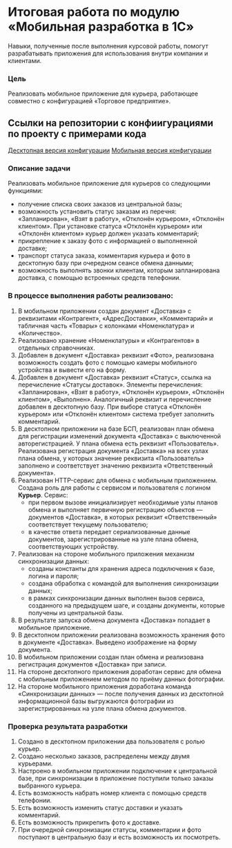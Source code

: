# Итоговая работа по модулю «Мобильная разработка в 1С»

Навыки, полученные после выполнения курсовой работы, помогут разрабатывать приложения для использования внутри компании и клиентами.

### Цель

Реализовать мобильное приложение для курьера, работающее совместно с конфигурацией «Торговое предприятие».

## Ссылки на репозитории с конфиигурациями по проекту с примерами кода

[Десктопная версия конфигурации](https://github.com/MaryanaSl/Project3_desk)
[Мобильная версия конфигурации](https://github.com/MaryanaSl/Project3_mobile)

### Описание задачи

Реализовать мобильное приложение для курьеров со следующими функциями:
* получение списка своих заказов из центральной базы;
* возможность установить статус заказам из перечня: «Запланирован», «Взят в работу», «Отклонён курьером», «Отклонён клиентом». При установке статуса «Отклонён курьером» или «Отклонён клиентом» курьер должен указать комментарий;
* прикрепление к заказу фото с информацией о выполненной доставке;
* транспорт статуса заказа, комментария курьера и фото в десктопную базу при очередном сеансе обмена данными;
* возможность выполнять звонки клиентам, которым запланирована доставка, с помощью встроенных средств телефонии.

### В процессе выполнения работы реализовано:

1. В мобильном приложении создан документ «Доставка» с реквизитами «Контрагент», «АдресДоставки», «Комментарий» и табличная часть «Товары» с колонками «Номенклатура» и «Количество».
2. Реализовано хранение «Номенклатуры» и «Контрагентов» в отдельных справочниках.
3. Добавлен в документ «Доставка» реквизит «Фото», реализована возможность создать фото с помощью камеры мобильного устройства и вывести его на форму.
4. Добавлен в документ «Доставка» реквизит «Статус», ссылка на перечисление «Статусы доставок». Элементы перечисления: «Запланирован», «Взят в работу», «Отклонён курьером», «Отклонён клиентом», «Выполнен». Аналогичный реквизит и перечисление добавлен в десктопную базу. При выборе статуса «Отклонён курьером» или «Отклонён клиентом» система требует заполнить комментарий.
5. В десктопном приложении на базе БСП, реализован план обмена для регистрации изменений документа «Доставка» с выключенной авторегистрацией. У плана обмена есть реквизит «Пользователь». Реализована регистрация документа «Доставка» на всех узлах плана обмена, у которых значение реквизита «Пользователь» заполнено и соответствует значению реквизита «Ответственный документа».
6. Реализован HTTP-сервис для обмена с мобильным приложением. Создана роль для работы с сервисом и пользователя с логином **Курьер**. Сервис:
    - при первом вызове инициализирует необходимые узлы планов обмена и выполняет первичную регистрацию объектов — документов «Доставка»‎, в которых реквизит «Ответственный»‎ соответствует текущему пользователю;
    - в качестве ответа передает сериализованные данные документов, зарегистрированные на узле плана обмена, соответствующих устройству.
7. Реализован на стороне мобильного приложения механизм синхронизации данных:
    - созданы константы для хранения адреса подключения к базе, логина и пароля;
    - создана обработка с командой для выполнения синхронизации данных;
    - в рамках синхронизации данных выполнен вызов сервиса, созданного на предыдущем шаге, и созданы документы, которые получены из центральной базы.
8. В результате запуска обмена документа «Доставка»‎ попадает в мобильное приложение.
9. В десктопном приложении реализована возможность хранения фото в документе «Доставка»‎. Выведено изображение на форму документа.
10. В мобильном приложении создан план обмена и реализована регистрация документов «Доставка»‎ при записи.
11. На стороне десктопного приложения доработан сервис для обмена с мобильным приложением методом по приёму данных фотографии.
12. На стороне мобильного приложения доработана команда «Синхронизации данных»‎ — после получения данных из десктопной информационной базы выгружаются фотографии из зарегистрированных на узле плана обмена документов.

### Проверка результата разработки

1. Создано в десктопном приложении два пользователя с ролью курьер.
2. Создано несколько заказов, распределены между двумя курьерами.
3. Настроено в мобильном приложении подключение к центральной базе, при синхронизации в приложение поступили только заказы выбранного курьера.
4. Есть возможность набрать номер клиента с помощью средств телефонии.
5. Есть возможность изменить статус доставки и указать комментарий.
6. Есть возможность прикрепить фото к доставке.
7. При очередной синхронизации статусы, комментарии и фото поступают в центральную базу и есть возможность их посмотреть.
